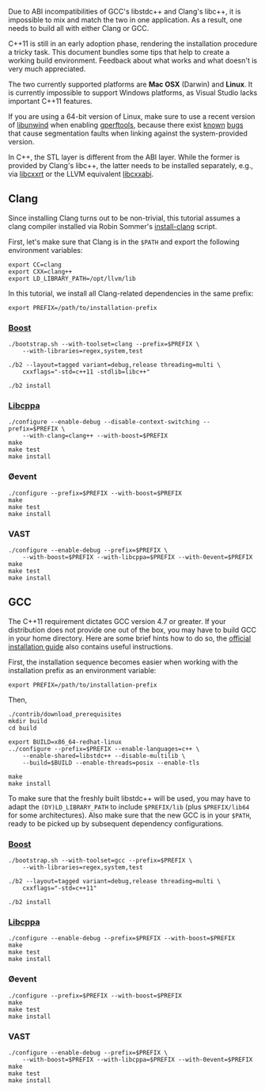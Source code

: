 Due to ABI incompatibilities of GCC's libstdc++ and Clang's libc++, it is
impossible to mix and match the two in one application. As a result, one needs
to build all with either Clang or GCC.

C++11 is still in an early adoption phase, rendering the installation procedure
a tricky task. This document bundles some tips that help to create a working
build environment. Feedback about what works and what doesn't is very much
appreciated.

The two currently supported platforms are **Mac OSX** (Darwin) and **Linux**.
It is currently impossible to support Windows platforms, as Visual Studio lacks
important C++11 features.

If you are using a 64-bit version of Linux, make sure to use a recent version
of [libunwind](http://www.nongnu.org/libunwind/index.html) when enabling
[gperftools](http://code.google.com/p/gperftools/), because there exist
[known](http://code.google.com/p/gperftools/issues/detail?id=66)
[bugs](http://code.google.com/p/gperftools/source/browse/trunk/README) that
cause segmentation faults when linking against the system-provided version.

In C++, the STL layer is different from the ABI layer. While the former is
provided by Clang's libc++, the latter needs to be installed separately,
e.g., via [libcxxrt](https://github.com/pathscale/libcxxrt) or the LLVM
equivalent [libcxxabi](http://libcxxabi.llvm.org). 

Clang
-----

Since installing Clang turns out to be non-trivial, this tutorial assumes a
clang compiler installed via Robin Sommer's
[install-clang](https://github.com/rsmmr/install-clang) script.

First, let's make sure that Clang is in the `$PATH` and export the following
environment variables:

    export CC=clang
    export CXX=clang++
    export LD_LIBRARY_PATH=/opt/llvm/lib

In this tutorial, we install all Clang-related dependencies in the same prefix:

    export PREFIX=/path/to/installation-prefix

### [Boost](http://www.boost.org)

    ./bootstrap.sh --with-toolset=clang --prefix=$PREFIX \
        --with-libraries=regex,system,test
    
    ./b2 --layout=tagged variant=debug,release threading=multi \
        cxxflags="-std=c++11 -stdlib=libc++"
    
    ./b2 install

### [Libcppa](https://github.com/Neverlord/libcppa)

    ./configure --enable-debug --disable-context-switching --prefix=$PREFIX \
        --with-clang=clang++ --with-boost=$PREFIX
    make
    make test
    make install

### Øevent

    ./configure --prefix=$PREFIX --with-boost=$PREFIX
    make
    make test
    make install

### VAST

    ./configure --enable-debug --prefix=$PREFIX \
        --with-boost=$PREFIX --with-libcppa=$PREFIX --with-0event=$PREFIX
    make
    make test
    make install

GCC
---

The C++11 requirement dictates GCC version 4.7 or greater. If your distribution
does not provide one out of the box, you may have to build GCC in your home
directory. Here are some brief hints how to do so, the [official installation
guide](http://gcc.gnu.org/wiki/InstallingGCC) also contains useful
instructions.

First, the installation sequence becomes easier when working with the
installation prefix as an environment variable:

    export PREFIX=/path/to/installation-prefix

Then,

    ./contrib/download_prerequisites
    mkdir build
    cd build

    export BUILD=x86_64-redhat-linux
    ../configure --prefix=$PREFIX --enable-languages=c++ \
        --enable-shared=libstdc++ --disable-multilib \
        --build=$BUILD --enable-threads=posix --enable-tls 

    make
    make install

To make sure that the freshly built libstdc++ will be used, you may have to
adapt the `(DY)LD_LIBRARY_PATH` to include `$PREFIX/lib` (plus `$PREFIX/lib64`
for some architectures). Also make sure that the new GCC is in your `$PATH`,
ready to be picked up by subsequent dependency configurations.

### [Boost](http://www.boost.org)

    ./bootstrap.sh --with-toolset=gcc --prefix=$PREFIX \
        --with-libraries=regex,system,test
    
    ./b2 --layout=tagged variant=debug,release threading=multi \
        cxxflags="-std=c++11"
    
    ./b2 install

### [Libcppa](https://github.com/Neverlord/libcppa)

    ./configure --enable-debug --prefix=$PREFIX --with-boost=$PREFIX
    make
    make test
    make install

### Øevent

    ./configure --prefix=$PREFIX --with-boost=$PREFIX
    make
    make test
    make install

### VAST

    ./configure --enable-debug --prefix=$PREFIX \
        --with-boost=$PREFIX --with-libcppa=$PREFIX --with-0event=$PREFIX
    make
    make test
    make install

